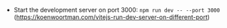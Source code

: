 - Start the development server on port 3000: `npm run dev -- --port 3000` (https://koenwoortman.com/vitejs-run-dev-server-on-different-port)

